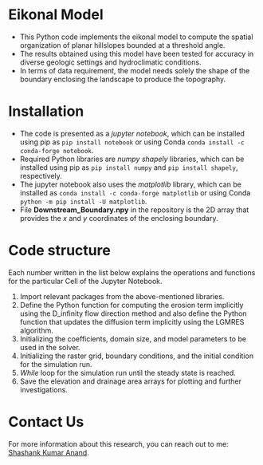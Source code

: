 # Eikonal Model

- This Python code implements the eikonal model to compute the spatial organization of planar hillslopes bounded at a threshold angle.
- The results obtained using this model have been tested for accuracy in diverse geologic settings and hydroclimatic conditions.
- In terms of data requirement, the model needs solely the shape of the boundary enclosing the landscape to produce the topography.
  
# Installation

- The code is presented as a *jupyter notebook*, which can be installed using pip as `pip install notebook` or using Conda `conda install -c conda-forge notebook`.
- Required Python libraries are *numpy* *shapely* libraries, which can be installed using pip as `pip install numpy` and `pip install shapely`, respectively. 
- The jupyter notebook also uses the *matplotlib* library, which can be installed as `conda install -c conda-forge matplotlib` or using Conda `python -m pip install -U matplotlib`.
- File **Downstream_Boundary.npy** in the repository is the 2D array that provides the *x* and *y* coordinates of the enclosing boundary.

# Code structure

Each number written in the list below explains the operations and functions for the particular Cell of the Jupyter Notebook.
1. Import relevant packages from the above-mentioned libraries.
2. Define the Python function for computing the erosion term implicitly using the D_infinity flow direction method and also define the Python function that updates the diffusion term implicitly using the LGMRES algorithm. 
3. Initializing the coefficients, domain size, and model parameters to be used in the solver.
4. Initializing the raster grid, boundary conditions, and the initial condition for the simulation run.
5. *While* loop for the simulation run until the steady state is reached.
9. Save the elevation and drainage area arrays for plotting and further investigations.

# Contact Us

For more information about this research, you can reach out to me: [Shashank Kumar Anand](mailto:skanannd@princeton.edu?subject=[GitHub]%20Landscape%20Evolution%20Model%20(LEM)%20Numerical%20Solver). 
